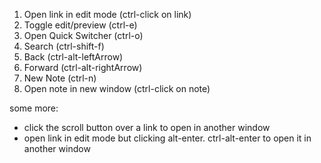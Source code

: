 1. Open link in edit mode (ctrl-click on link)
2. Toggle edit/preview (ctrl-e) 
3. Open Quick Switcher (ctrl-o)
4. Search (ctrl-shift-f)
5. Back (ctrl-alt-leftArrow)
6. Forward (ctrl-alt-rightArrow)
7. New Note (ctrl-n)
8. Open note in new window (ctrl-click on note)


some more:

- click the scroll button over a link to open in another window
- open link in edit mode but clicking alt-enter. ctrl-alt-enter to open it in another window